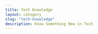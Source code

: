 ```yaml
---
title: Tech Knowledge
layout: category
slug: "tech-knowledge"
description: Know Something New in Tech
---
```


